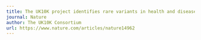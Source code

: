 ```yaml
---
title: The UK10K project identifies rare variants in health and disease
journal: Nature
author: The UK10K Consortium
url: https://www.nature.com/articles/nature14962
---
```



